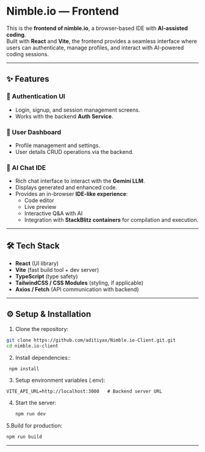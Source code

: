 # Nimble.io — Frontend

This is the **frontend of nimble.io**, a browser-based IDE with **AI-assisted coding**.  
Built with **React** and **Vite**, the frontend provides a seamless interface where users can authenticate, manage profiles, and interact with AI-powered coding sessions.

---

## ✨ Features

### 🔑 Authentication UI
- Login, signup, and session management screens.
- Works with the backend **Auth Service**.

### 👤 User Dashboard
- Profile management and settings.
- User details CRUD operations via the backend.

### 💬 AI Chat IDE
- Rich chat interface to interact with the **Gemini LLM**.
- Displays generated and enhanced code.
- Provides an in-browser **IDE-like experience**:
  - Code editor
  - Live preview
  - Interactive Q&A with AI
  - Integration with **StackBlitz containers** for compilation and execution.

---

## 🛠️ Tech Stack
- **React** (UI library)
- **Vite** (fast build tool + dev server)
- **TypeScript** (type safety)
- **TailwindCSS / CSS Modules** (styling, if applicable)
- **Axios / Fetch** (API communication with backend)

---
## ⚙️ Setup & Installation

  1. Clone the repository:
   ```bash
   git clone https://github.com/aditiyax/Nimble.io-Client.git.git
   cd nimble.io-client
   ```


 2. Install dependencies::
 ```bash
  npm install
 ```


 3. Setup environment variables (.env):
 ```env
VITE_API_URL=http://localhost:3000   # Backend server URL

 ```

4. Start the server:
   ```bash
   npm run dev
   ```

5.Build for production:
```bash
npm run build
```
---
